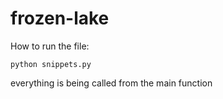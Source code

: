 # frozen-lake

How to run the file:

`python snippets.py`

everything is being called from the main function

